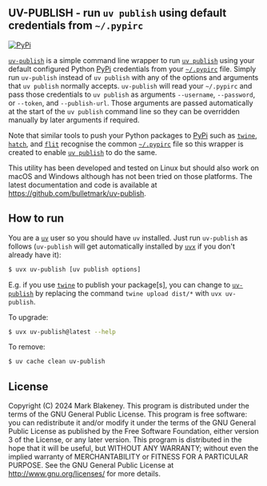 ## UV-PUBLISH - run `uv publish` using default credentials from `~/.pypirc`
[![PyPi](https://img.shields.io/pypi/v/uv-publish)](https://pypi.org/project/uv-publish/)

[`uv-publish`][uv-publish] is a simple command line wrapper to run [`uv
publish`][uv_publish] using your default configured Python [PyPi][pypi]
credentials from your [`~/.pypirc`][pypirc] file. Simply run
`uv-publish` instead of `uv publish` with any of the options and
arguments that `uv publish` normally accepts. `uv-publish` will read
your `~/.pypirc` and pass those credentials to `uv publish` as arguments
`--username`, `--password`, or `--token`, and `--publish-url`. Those
arguments are passed automatically at the start of the `uv publish`
command line so they can be overridden manually by later arguments if
required. 

Note that similar tools to push your Python packages to [PyPi][pypi]
such as [`twine`][twine], [`hatch`][hatch], and [`flit`][flit] recognise
the common [`~/.pypirc`][pypirc] file so this wrapper is created to
enable [`uv publish`][uv_publish] to do the same.

This utility has been developed and tested on Linux but should also work
on macOS and Windows although has not been tried on those platforms. The
latest documentation and code is available at
https://github.com/bulletmark/uv-publish.

## How to run

You are a [`uv`][uv] user so you should have `uv` installed. Just run
`uv-publish` as follows (`uv-publish` will get automatically installed
by [`uvx`][uvx] if you don't already have it):

```sh
$ uvx uv-publish [uv publish options]
```

E.g. if you use [`twine`][twine] to publish your package[s], you can
change to [`uv-publish`][uv-publish] by replacing the command `twine
upload dist/*` with `uvx uv-publish`.

To upgrade:

```sh
$ uvx uv-publish@latest --help
```

To remove:

```sh
$ uv cache clean uv-publish
```

## License

Copyright (C) 2024 Mark Blakeney. This program is distributed under the
terms of the GNU General Public License. This program is free software:
you can redistribute it and/or modify it under the terms of the GNU
General Public License as published by the Free Software Foundation,
either version 3 of the License, or any later version. This program is
distributed in the hope that it will be useful, but WITHOUT ANY
WARRANTY; without even the implied warranty of MERCHANTABILITY or
FITNESS FOR A PARTICULAR PURPOSE. See the GNU General Public License at
<http://www.gnu.org/licenses/> for more details.

[uv-publish]: https://github.com/bulletmark/uv-publish
[uv]: https://docs.astral.sh/uv/
[uvx]: https://docs.astral.sh/uv/guides/tools/
[uv_publish]: https://docs.astral.sh/uv/guides/publish/
[twine]: https://twine.readthedocs.io/
[hatch]: https://hatch.pypa.io/
[flit]: https://flit.readthedocs.io/
[pypirc]: https://packaging.python.org/en/latest/specifications/pypirc/
[pypi]: https://pypi.org/

<!-- vim: se ai syn=markdown: -->
